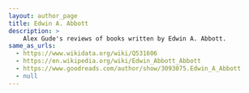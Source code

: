 ```yaml
---
layout: author_page
title: Edwin A. Abbott
description: >
    Alex Gude's reviews of books written by Edwin A. Abbott.
same_as_urls:
  - https://www.wikidata.org/wiki/Q531606
  - https://en.wikipedia.org/wiki/Edwin_Abbott_Abbott
  - https://www.goodreads.com/author/show/3093075.Edwin_A_Abbott
  - null
---
```

